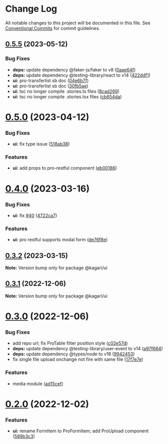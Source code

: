 # Change Log

All notable changes to this project will be documented in this file.
See [Conventional Commits](https://conventionalcommits.org) for commit guidelines.

## [0.5.5](https://github.com/kagari-project/kagari/compare/v0.5.4...v0.5.5) (2023-05-12)

### Bug Fixes

- **deps:** update dependency @faker-js/faker to v8 ([0aae64f](https://github.com/kagari-project/kagari/commit/0aae64faf143800050fc8dd9d5e917aa10e6bf75))
- **deps:** update dependency @testing-library/react to v14 ([422ddf1](https://github.com/kagari-project/kagari/commit/422ddf1ec261869c2b89d143dc1c56e6cadcc839))
- **ui:** pro-transferlist sb doc ([04e6b7f](https://github.com/kagari-project/kagari/commit/04e6b7f67fa7b887f26f601539ad51269abdf236))
- **ui:** pro-transferlist sb doc ([30fb5ae](https://github.com/kagari-project/kagari/commit/30fb5ae9e7e32ab4ddebca315cd07c49c3d0b046))
- **ui:** tsc no longer compile .stories.ts files ([8cad269](https://github.com/kagari-project/kagari/commit/8cad2692365d6f2637da450ff81c65a106ecea3f))
- **ui:** tsc no longer compile .stories.tsx files ([cb654da](https://github.com/kagari-project/kagari/commit/cb654dac5b1541da6ad1a020856497edd640c1aa))

# [0.5.0](https://github.com/kagari-project/kagari/compare/v0.4.13...v0.5.0) (2023-04-12)

### Bug Fixes

- **ui:** fix type issue ([518ab38](https://github.com/kagari-project/kagari/commit/518ab38e703e93f0ab3f5105795e6f974489d8ae))

### Features

- **ui:** add props to pro-restful component ([eb00186](https://github.com/kagari-project/kagari/commit/eb00186f1a183eadf8fc76deb49c697b81d9e5a7))

# [0.4.0](https://github.com/kagari-project/kagari/compare/v0.3.4...v0.4.0) (2023-03-16)

### Bug Fixes

- **ui:** fix [#40](https://github.com/kagari-project/kagari/issues/40) ([4722ca7](https://github.com/kagari-project/kagari/commit/4722ca7c6ba11bd442f1d5c9ecef8d557f3fd8ff))

### Features

- **ui:** pro restful supports modal form ([de76f8e](https://github.com/kagari-project/kagari/commit/de76f8efa5adcbd0cd4317f5d789bea87d0181b2))

## [0.3.2](https://github.com/kagari-project/kagari/compare/v0.3.0...v0.3.2) (2023-03-15)

**Note:** Version bump only for package @kagari/ui

## [0.3.1](https://github.com/kagari-project/kagari/compare/v0.3.0...v0.3.1) (2022-12-06)

**Note:** Version bump only for package @kagari/ui

# [0.3.0](https://github.com/kagari-project/kagari/compare/v0.2.1...v0.3.0) (2022-12-06)

### Bug Fixes

- add repo url; fix ProTable filter position style ([c02e57d](https://github.com/kagari-project/kagari/commit/c02e57d4ded56b48f6f5ab48b3a75f2ffe4ec9b4))
- **deps:** update dependency @testing-library/user-event to v14 ([a97f664](https://github.com/kagari-project/kagari/commit/a97f664f5ed05d77b736fb793e6c5e383427019e))
- **deps:** update dependency @types/node to v18 ([9942453](https://github.com/kagari-project/kagari/commit/994245316bb575aec3101e51a1dbb68b969c2bd7))
- fix single file upload onchange not fire with same file ([17f7e7e](https://github.com/kagari-project/kagari/commit/17f7e7e3fb40d6c2df8e6c2916940da09fe7565f))

### Features

- media module ([ad15cef](https://github.com/kagari-project/kagari/commit/ad15cef4efd4f0a60a88f79dc8b60dd992c5a204))

# [0.2.0](https://github.com/kagari-project/kagari/compare/v0.1.12...v0.2.0) (2022-12-02)

### Features

- **ui:** rename FormItem to ProFormItem; add ProUpload component ([589b3c3](https://github.com/kagari-project/kagari/commit/589b3c37c8ee940b7c2c05bd79a1858d335d6770))
